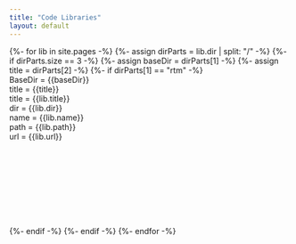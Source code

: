 ```yaml
---
title: "Code Libraries"
layout: default
---
```


{%- for lib in site.pages -%}
    {%- assign dirParts = lib.dir | split: "/" -%}
    {%- if dirParts.size == 3 -%}
        {%- assign baseDir = dirParts[1] -%}
        {%- assign title = dirParts[2] -%}
        {%- if dirParts[1] == "rtm" -%}      
            BaseDir = {{baseDir}}<br />
            title = {{title}}<br />
            title = {{lib.title}}<br />
            dir = {{lib.dir}}<br />
            name = {{lib.name}}<br />
            path = {{lib.path}}<br />
            url = {{lib.url}}<br />
            <br /><br /><br /><br /><br /><br /><br /><br /><br />
        {%- endif -%}
    {%- endif -%}
{%- endfor -%}
